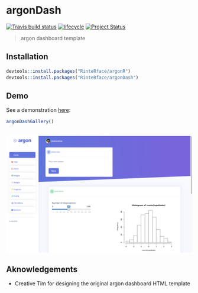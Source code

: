 # argonDash

[![Travis build status](https://travis-ci.org/RinteRface/argonDash.svg?branch=master)](https://travis-ci.org/RinteRface/argonDash)
[![lifecycle](https://img.shields.io/badge/lifecycle-maturing-ff69b4.svg)](https://www.tidyverse.org/lifecycle/#maturing)
[![Project Status](http://www.repostatus.org/badges/latest/wip.svg)](http://www.repostatus.org/#wip)

> argon dashboard template

## Installation

```r
devtools::install.packages("RinteRface/argonR")
devtools::install.packages("RinteRface/argonDash")
```

## Demo

See a demonstration [here](http://130.60.24.205/argonDash/):

```r
argonDashGallery()
```

<br>
<a href="http://130.60.24.205/argonDash/" target="_blank"><img src="man/figures/argonDashDemo.png"></a>

## Aknowledgements

* Creative Tim for designing the original argon dashboard HTML template